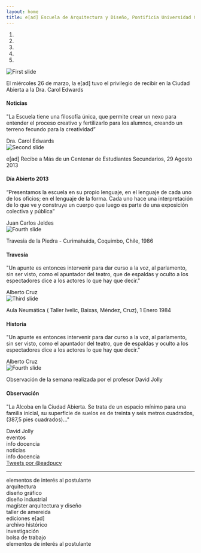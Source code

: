```yaml
---
layout: home
title: e[ad] Escuela de Arquitectura y Diseño, Pontificia Universidad Católica de Valparaíso
---
```


<!-- CAROUSEL LG -->
<!-- imagenes-destacadas-ead -->
<div class='col-lg-24 col-md-24 imagenes-destacadas-ead ver'>
<!-- datos de carousel-lg -->
  <div data-ride="carousel" class="carousel slide col-md-24" id="carousel-example-generic">
    <!-- Indicadores de carousel lg -->
    <ol class="carousel-indicators">
      <li data-slide-to="0" data-target="#carousel-example-generic" class="active"></li>
      <li data-slide-to="1" data-target="#carousel-example-generic"></li>
      <li data-slide-to="2" data-target="#carousel-example-generic"></li>
      <li data-slide-to="3" data-target="#carousel-example-generic"></li>
      <li data-slide-to="4" data-target="#carousel-example-generic"></li>
    </ol> 
    <!-- fin datos de carousel-lg -->
    <div class="carousel-inner">
      <div class="item active altura-maxima">
        <img class='excedente-vertical' alt="First slide" src="{{ site.baseurl }}/img/noticia-destacada.jpg" title="Noticia Destacada">
        <!-- descripción-carousel-lg -->
        <div class='col-lg-24 col-md-24 col-sm-24 col-xs-24 pie-de-foto'>
          <p class='blanco centrado'>El miércoles 26 de marzo, la e[ad] tuvo el privilegio de recibir en la Ciudad Abierta a la Dra. Carol Edwards</p>
        </div>
		      <div class='wrap-carousel'> 
    		    <div class='fila'>
              <div class='col-lg-5 col-md-24 col-sm-24 col-xs-24 imagenes-destacadas-descripcion-ead'> 
                <h4 class='beige-claro grueso col-lg-offset-14 margen-izquierdo margen-superior-md'>Noticias</h4>
                <div class='fila'>
                  <div class='col-md-21 col-sm-22 col-xs-22'>
                    <p class='margen-izquierdo'>"La Escuela tiene una filosofía única, que permite crear un nexo para entender el proceso creativo y fertilizarlo para los alumnos, creando un terreno fecundo para la creatividad”</p>
                    <span class='blanco derecha'>Dra. Carol Edwards</span>
                  </div>
                </div>
              </div>  <!-- fin de col imágenes-destacadas-descripcion-ead --> 
            </div>  <!-- fin de fila-->      
          </div>  <!-- fin de wrap carousel -->
      </div>  <!-- fin de item -->
      <div class="item altura-maxima">
        <img class='excedente-vertical' alt="Second slide" src="{{ site.baseurl }}/img/agenda-destacada.jpg">
          <!-- descripción-carousel-lg -->
        <div class='col-lg-24 col-lg-24 col-md-24 col-sm-24 col-xs-24 pie-de-foto'>
          <p class='blanco centrado'>e[ad] Recibe a Más de un Centenar de Estudiantes Secundarios, 29 Agosto 2013</p>
        </div>
        <div class='wrap-carousel'>
          <div class='col-lg-5 col-md-24 col-sm-24 col-xs-24 imagenes-destacadas-descripcion-ead'> 
            <h4 class='beige-claro margen-izquierdo margen-superior-md'>Día Abierto 2013</h4>
            <div class='fila'>
              <div class='col-md-21 col-sm-22 col-xs-22'>
              <p class='margen-izquierdo'>“Presentamos la escuela en su propio lenguaje, en el lenguaje de cada uno de los oficios; en el lenguaje de la forma. Cada uno hace una interpretación de lo que ve y construye un cuerpo que luego es parte de una exposición colectiva y pública”</p>
              <span class='blanco derecha'>Juan Carlos Jeldes</span>
              </div>  
            </div>  <!-- fin de fila -->
          </div>  <!-- fin de col imagenes-destacadas-descripcion-ead -->
        </div> <!-- fin de wrap carousel -->
      </div> <!-- fin de item -->
      <div class="item altura-maxima">
        <img class='excedente-vertical' alt="Fourth slide" src="{{ site.baseurl }}/img/travesia-portada.jpg">
        <!-- descripción-lg -->
        <div class='col-lg-24 col-lg-24 col-md-24 col-sm-24 col-xs-24 pie-de-foto'>
          <p class='blanco centrado'>Travesía de la Piedra - Curimahuida, Coquimbo, Chile, 1986</p>
        </div>
        <div class='wrap-carousel'>
          <div class='col-lg-5 col-md-24 col-sm-24 col-xs-24 imagenes-destacadas-descripcion-ead'> 
            <h4 class='beige-claro margen-izquierdo margen-superior-md'>Travesía</h4>
            <div class='fila'>
              <div class='col-md-21 col-sm-22 col-xs-22'>
                <p class='margen-izquierdo'>"Un apunte es entonces intervenir para dar curso a la voz, al parlamento, sin ser visto, como el apuntador del teatro, que de espaldas y oculto a los espectadores dice a los actores lo que hay que decir."</p>
                <span class='blanco derecha'>Alberto Cruz</span>
              </div>
            </div>  
          </div>  <!-- fin de col imagenes-destacadas-descripcion-ead -->
        </div>  <!-- fin de wrap carousel --> 
      </div>  <!-- fin de item -->
      <div class="item altura-maxima">
        <img class='excedente-vertical' alt="Third slide" src="{{ site.baseurl }}/img/historia.jpg">
        <!-- descripción-lg -->
        <div class='col-lg-24 col-lg-24 col-md-24 col-sm-24 col-xs-24 pie-de-foto'>
          <p class='blanco centrado'>Aula Neumática ( Taller Ivelic, Baixas, Méndez, Cruz), 1 Enero 1984</p>
        </div>
        <div class='wrap-carousel'>
          <div class='col-lg-5 col-md-24 col-sm-24 col-xs-24 imagenes-destacadas-descripcion-ead'> 
            <h4 class='beige-claro margen-izquierdo margen-superior-md'>Historia</h4>
            <div class='fila'>
              <div class='col-md-21 col-sm-22 col-xs-22'>
                <p class='margen-izquierdo'>"Un apunte es entonces intervenir para dar curso a la voz, al parlamento, sin ser visto, como el apuntador del teatro, que de espaldas y oculto a los espectadores dice a los actores lo que hay que decir."</p>
                <span class='blanco derecha'>Alberto Cruz</span>
              </div>
            </div>  
          </div>  <!-- fin de col imagenes-destacadas-descripcion-ead -->
        </div>  <!-- fin de wrap carousel --> 
      </div>  <!-- fin de item -->
      <div class="item altura-maxima">
        <img class='excedente-vertical' alt="Fourth slide" src="{{ site.baseurl }}/img/croquis.jpg">
        <!-- descripción-lg -->
        <div class='col-lg-24 col-lg-24 col-md-24 col-sm-24 col-xs-24 pie-de-foto'>
          <p class='blanco centrado'>Observación de la semana   realizada por el profesor David Jolly</p>
        </div>
        <div class='wrap-carousel'>
          <div class='col-lg-5 col-md-24 col-sm-24 col-xs-24 imagenes-destacadas-descripcion-ead'> 
            <h4 class='beige-claro margen-izquierdo margen-superior-md'>Observación</h4>
            <div class='fila'>
              <div class='col-md-21 col-sm-22 col-xs-22'>
                <p class='margen-izquierdo'>"La Alcoba en la Ciudad Abierta. Se trata de un espacio mínimo para una familia inicial, su superficie de suelos es de treinta y seis metros cuadrados, (387,5 pies cuadrados)..."</p>
                <span class='blanco derecha'>David Jolly</span>
              </div>
            </div>  
          </div>  <!-- fin de col imagenes-destacadas-descripcion-ead -->
        </div>  <!-- fin de wrap carousel --> 
      </div>  <!-- fin de item -->
    </div>  <!-- fin Carousel inner -->
  </div>  <!-- fin Carousel -->
</div>  <!-- fin de imàgenes-destacadas-ead -->

<div class='wrap'>
	<div class='fila'> <!-- sección actualidad -->
		<div class='col-lg-18 col-md-18 col-sm-16 alto-xs'>
			eventos
		</div>
		<div class='col-lg-6 col-md-6 col-sm-8 oculto-xs alto-xs'>
			info docencia
		</div>
	</div>
	<div class='fila'>
		<div class='col-lg-18 col-md-18 col-sm-16 alto-sm'>
			noticias
		</div>
		<div class='oculto-lg oculto-md oculto-sm col-xs-12 alto-xs'>
			info docencia
		</div>
		<div class='col-lg-6 col-md-5 col-sm-8 col-xs-12'>
			<a class="twitter-timeline"  href="https://twitter.com/eadpucv"  data-widget-id="451107933158244352">Tweets por @eadpucv</a>
            <script>!function(d,s,id){var js,fjs=d.getElementsByTagName(s)[0],p=/^http:/.test(d.location)?'http':'https';if(!d.getElementById(id)){js=d.createElement(s);js.id=id;js.src=p+"://platform.twitter.com/widgets.js";fjs.parentNode.insertBefore(js,fjs);}}(document,"script","twitter-wjs");</script>
		</div>
	</div> <!-- fin sección actualidad -->
	<hr>
	<div class='fila'> <!-- sección contenido-->
		<div class='col-lg-6 col-md-6 col-sm-8 oculto-xs alto-lg'>
			elementos de interés al postulante
		</div> <!-- fin contenido para el postulante -->
		<div class='col-lg-18 col-md-18 col-sm-16 col-xs-24'>
			<div class='fila'>
				<div class='col-lg-24 alto-md'>
					arquitectura
				</div>
				<div class='col-lg-24 alto-md'>
					diseño gráfico
				</div>
				<div class='col-lg-24 alto-md'>
					diseño industrial
				</div>
				<div class='col-lg-8 col-md-8 col-sm-12 col-xs-24 alto-sm'>
					magíster arquitectura y diseño
				</div>
				<div class='col-lg-8 col-md-8 col-sm-12 col-xs-24 alto-sm'>
					taller de amereida
				</div>
				<div class='col-lg-8 col-md-8 col-sm-12 col-xs-24 alto-sm'>
					ediciones e[ad]
				</div>
				<div class='col-lg-8 col-md-8 col-sm-12 col-xs-24 alto-sm'>
					archivo histórico
				</div>
				<div class='col-lg-8 col-md-8 col-sm-12 col-xs-24 alto-sm'>
					investigación
				</div>
				<div class='col-lg-8 col-md-8 col-sm-12 col-xs-24 alto-sm'>
					bolsa de trabajo
				</div>
			</div> 
		</div> <!-- fin contenido ead -->
		<div class='oculto-lg oculto-md oculto-sm col-xs-24 alto-lg'>
			elementos de interés al postulante
		</div> <!-- fin contenido para el postulante -->
	</div> <!-- fin sección contenido-->
</div> <!-- fin wrap -->

